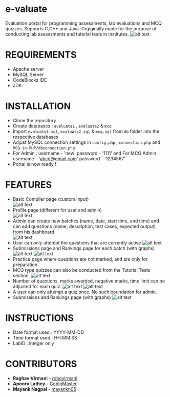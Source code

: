 # e-valuate
Evaluation portal for programming assessments, lab evaluations and MCQ quizzes. Supports C,C++ and Java.
Orgiginally made for the purpose of conducting lab assessments and tutorial tests in institutes.
![alt text](https://github.com/robovirmani/e-valuate/blob/master/ss/home.JPG)

# REQUIREMENTS
- Apache server
- MySQL Server
- CodeBlocks IDE
- JDK

# INSTALLATION
- Clone the repository
- Create databases : `evaluate1` , `evaluate2` & `mcq`
- Import `evaluate1.sql`, `evaluate2.sql` & `mcq.sql` from `db` folder into the respective databases
- Adjust MySQL connection settings in `config.php` , `connection.php` and `MCQ-in-PHP/dbconnection.php`
- For Admin : username - 'new' password - '1111' and For MCQ Admin : username - 'abcd@gmail.com' password - '1234567'
- Portal is now ready !

# FEATURES
- Basic Compiler page (custom input)<br/>
![alt text](https://github.com/robovirmani/e-valuate/blob/master/ss/compiler.JPG)
- Profile page (different for user and admin)<br/>
![alt text](https://github.com/robovirmani/e-valuate/blob/master/ss/profile.JPG)
- Admin can create new batches (name, date, start time, end time) and can add questions (name, description, test cases, expected output) from his dashboard<br/>
![alt text](https://github.com/robovirmani/e-valuate/blob/master/ss/newlab.JPG)
- User can only attempt the questions that are currently active
![alt text](https://github.com/robovirmani/e-valuate/blob/master/ss/contest.JPG)
- Submissions page and Rankings page for each batch (with graphs)
![alt text](https://github.com/robovirmani/e-valuate/blob/master/ss/standings.JPG)
![alt text](https://github.com/robovirmani/e-valuate/blob/master/ss/submissions.JPG)
- Practice page where questions are not marked, and are only for preparation.
- MCQ type quizzes can also be conducted from the Tutorial Tests section.
![alt text](https://github.com/robovirmani/e-valuate/blob/master/ss/quiz1.JPG)
- Number of questions, marks awarded, negative marks, time limit can be adjusted for each quiz.
![alt text](https://github.com/robovirmani/e-valuate/blob/master/ss/quiz3.JPG)
![alt text](https://github.com/robovirmani/e-valuate/blob/master/ss/quiz4.JPG)
- A user can only attempt a quiz once. No such boundation for admin.
- Submissions and Rankings page (with graphs)
![alt text](https://github.com/robovirmani/e-valuate/blob/master/ss/quiz2.JPG)

# INSTRUCTIONS
- Date format used : YYYY-MM-DD
- Time format used : HH:MM:SS
- LabID : integer only

# CONTRIBUTORS
* **Raghav Virmani** - [robovirmani](https://github.com/robovirmani)
* **Apoorv Lathey** - [CodinMaster](https://github.com/codinmaster)
* **Mayank Nagpal** - [mayankn05](https://github.com/mayankn05)
